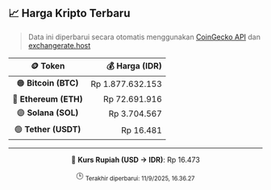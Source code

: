 

<!-- HARGA_KRIPTO -->
## 📈 Harga Kripto Terbaru

> Data ini diperbarui secara otomatis menggunakan [CoinGecko API](https://www.coingecko.com/) dan [exchangerate.host](https://exchangerate.host/)

<div align="center">

| 🪙 Token | 💰 Harga (IDR) |
|:------:|---------------:|
| 🟠 **Bitcoin (BTC)**   | Rp 1.877.632.153 |
| 🔵 **Ethereum (ETH)**  | Rp 72.691.916 |
| 🟣 **Solana (SOL)**    | Rp 3.704.567 |
| 🟢 **Tether (USDT)**   | Rp 16.481 |

---

💱 **Kurs Rupiah (USD → IDR)**: Rp 16.473

🕒 <sub>Terakhir diperbarui: 11/9/2025, 16.36.27</sub>

</div>
<!-- /HARGA_KRIPTO -->